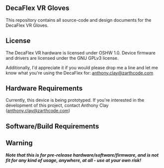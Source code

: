 DecaFlex VR Gloves
--------------------------

This repository contains all source-code and design documents for the DecaFlex VR Gloves.

License
-------
The DecaFlex VR hardware is licensed under OSHW 1.0.
Device firmware and drivers are licensed under the GNU GPLv3 license. 

Additionally, I'd appreciate it if you would please drop me a line and let me know what you're using the DecaFlex for: anthony.clay@zarthcode.com



Hardware Requirements
---------------------

Currently, this device is being prototyped.  If you're interested in the development of this project, contact Anthony Clay (anthony.clay@zarthcode.com)

Software/Build Requirements
---------------------------


Warning
-------

***Note that this is for pre-release hardware/software/firmware, and is not fit for any kind of usage, anywhere, at all - use at your own risk!***